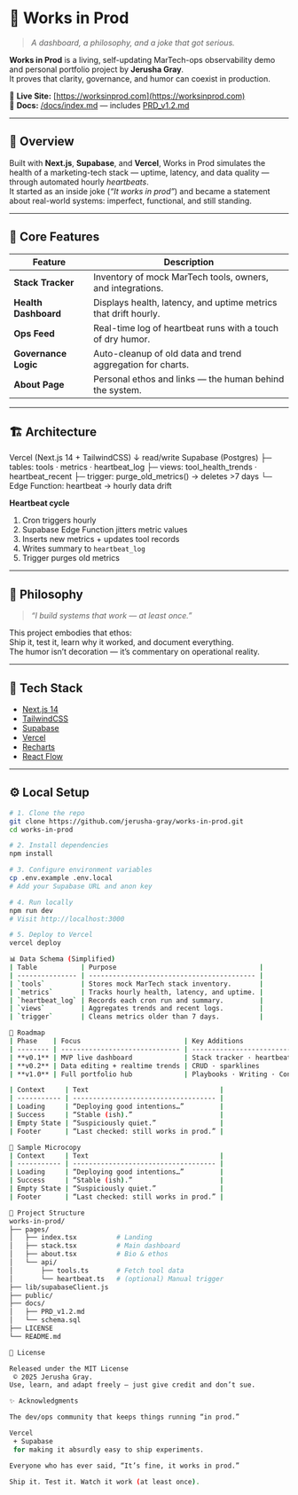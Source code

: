 # 🧠 Works in Prod

> *A dashboard, a philosophy, and a joke that got serious.*

**Works in Prod** is a living, self-updating MarTech-ops observability demo and personal portfolio project by **Jerusha Gray**.  
It proves that clarity, governance, and humor can coexist in production.

🔗 **Live Site:** [https://worksinprod.com](https://worksinprod.com)  
📄 **Docs:** [/docs/index.md](./docs/index.md) — includes [PRD_v1.2.md](./docs/PRD_v1.2.md)



---

## 🚀 Overview

Built with **Next.js**, **Supabase**, and **Vercel**, Works in Prod simulates the health of a marketing-tech stack — uptime, latency, and data quality — through automated hourly *heartbeats*.  
It started as an inside joke (*“It works in prod”*) and became a statement about real-world systems: imperfect, functional, and still standing.

---

## 🧩 Core Features

| Feature              | Description                                                     |
| -------------------- | --------------------------------------------------------------- |
| **Stack Tracker**    | Inventory of mock MarTech tools, owners, and integrations.      |
| **Health Dashboard** | Displays health, latency, and uptime metrics that drift hourly. |
| **Ops Feed**         | Real-time log of heartbeat runs with a touch of dry humor.      |
| **Governance Logic** | Auto-cleanup of old data and trend aggregation for charts.      |
| **About Page**       | Personal ethos and links — the human behind the system.         |

---

## 🏗️ Architecture


Vercel (Next.js 14 + TailwindCSS)
↓ read/write
Supabase (Postgres)
├─ tables: tools · metrics · heartbeat_log
├─ views: tool_health_trends · heartbeat_recent
├─ trigger: purge_old_metrics() → deletes >7 days
└─ Edge Function: heartbeat → hourly data drift


**Heartbeat cycle**
1. Cron triggers hourly  
2. Supabase Edge Function jitters metric values  
3. Inserts new metrics + updates tool records  
4. Writes summary to `heartbeat_log`  
5. Trigger purges old metrics  

---

## 🧠 Philosophy

> *“I build systems that work — at least once.”*

This project embodies that ethos:  
Ship it, test it, learn why it worked, and document everything.  
The humor isn’t decoration — it’s commentary on operational reality.

---

## 🧰 Tech Stack

- [Next.js 14](https://nextjs.org/)
- [TailwindCSS](https://tailwindcss.com/)
- [Supabase](https://supabase.com/)
- [Vercel](https://vercel.com/)
- [Recharts](https://recharts.org/)
- [React Flow](https://reactflow.dev/)

---

## ⚙️ Local Setup

```bash
# 1. Clone the repo
git clone https://github.com/jerusha-gray/works-in-prod.git
cd works-in-prod

# 2. Install dependencies
npm install

# 3. Configure environment variables
cp .env.example .env.local
# Add your Supabase URL and anon key

# 4. Run locally
npm run dev
# Visit http://localhost:3000

# 5. Deploy to Vercel
vercel deploy

📊 Data Schema (Simplified)
| Table           | Purpose                                    |
| --------------- | ------------------------------------------ |
| `tools`         | Stores mock MarTech stack inventory.       |
| `metrics`       | Tracks hourly health, latency, and uptime. |
| `heartbeat_log` | Records each cron run and summary.         |
| `views`         | Aggregates trends and recent logs.         |
| `trigger`       | Cleans metrics older than 7 days.          |

🧭 Roadmap
| Phase    | Focus                          | Key Additions                        |
| -------- | ------------------------------ | ------------------------------------ |
| **v0.1** | MVP live dashboard             | Stack tracker · heartbeat · Ops Feed |
| **v0.2** | Data editing + realtime trends | CRUD · sparklines                    |
| **v1.0** | Full portfolio hub             | Playbooks · Writing · Contact        |

| Context     | Text                                 |
| ----------- | ------------------------------------ |
| Loading     | “Deploying good intentions…”         |
| Success     | “Stable (ish).”                      |
| Empty State | “Suspiciously quiet.”                |
| Footer      | “Last checked: still works in prod.” |

💬 Sample Microcopy
| Context     | Text                                 |
| ----------- | ------------------------------------ |
| Loading     | “Deploying good intentions…”         |
| Success     | “Stable (ish).”                      |
| Empty State | “Suspiciously quiet.”                |
| Footer      | “Last checked: still works in prod.” |

🧱 Project Structure
works-in-prod/
├── pages/
│   ├── index.tsx          # Landing
│   ├── stack.tsx          # Main dashboard
│   ├── about.tsx          # Bio & ethos
│   └── api/
│       ├── tools.ts       # Fetch tool data
│       └── heartbeat.ts   # (optional) Manual trigger
├── lib/supabaseClient.js
├── public/
├── docs/
│   ├── PRD_v1.2.md
│   └── schema.sql
├── LICENSE
└── README.md

🧩 License

Released under the MIT License
 © 2025 Jerusha Gray.
Use, learn, and adapt freely — just give credit and don’t sue.

✨ Acknowledgments

The dev/ops community that keeps things running “in prod.”

Vercel
 + Supabase
 for making it absurdly easy to ship experiments.

Everyone who has ever said, “It’s fine, it works in prod.”

Ship it. Test it. Watch it work (at least once).
